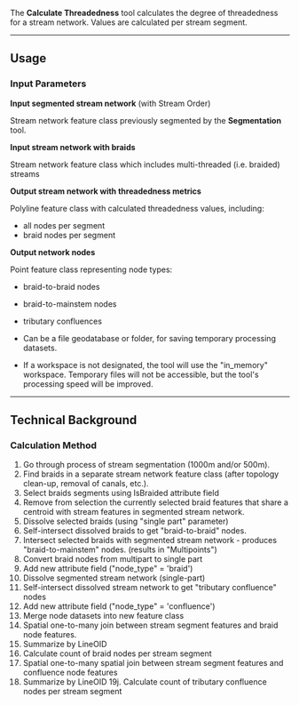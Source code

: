 The **Calculate Threadedness** tool calculates the degree of threadedness for a stream network.  Values are calculated per stream segment.
_______________________________________________________________
## Usage



### Input Parameters
 
**Input segmented stream network** (with Stream Order)

Stream network feature class previously segmented by the **Segmentation** tool. 

**Input stream network with braids**

Stream network feature class which includes multi-threaded (i.e. braided) streams

**Output stream network with threadedness metrics**

Polyline feature class with calculated threadedness values, including:
* all nodes per segment
* braid nodes per segment

**Output network nodes**

Point feature class representing node types:
* braid-to-braid nodes
* braid-to-mainstem nodes
* tributary confluences

* Can be a file geodatabase or folder, for saving temporary processing datasets.
* If a workspace is not designated, the tool will use the "in_memory" workspace. Temporary files will not be accessible, but the tool's processing speed will be improved.

_______________________________________________________________
## Technical Background

### Calculation Method

1. Go through process of stream segmentation (1000m and/or 500m).
2. Find braids in a separate stream network feature class (after topology clean-up, removal of canals, etc.).
3. Select braids segments using IsBraided attribute field
4. Remove from selection the currently selected braid features that share a centroid with stream features in segmented stream network.
5. Dissolve selected braids (using "single part" parameter)
6. Self-intersect dissolved braids to get "braid-to-braid" nodes.
7. Intersect selected braids with segmented stream network - produces "braid-to-mainstem" nodes. (results in "Multipoints")
8. Convert braid nodes from multipart to single part
9. Add new attribute field ("node_type" = 'braid')
10. Dissolve segmented stream network (single-part)
11. Self-intersect dissolved stream network to get "tributary confluence" nodes
12. Add new attribute field ("node_type" = 'confluence')
13. Merge node datasets into new feature class
14. Spatial one-to-many join between stream segment features and braid node features.
15. Summarize by LineOID
16. Calculate count of braid nodes per stream segment
17. Spatial one-to-many spatial join between stream segment features and confluence node features
18. Summarize by LineOID
19j. Calculate count of tributary confluence nodes per stream segment